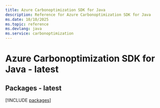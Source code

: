 ```yaml
---
title: Azure Carbonoptimization SDK for Java
description: Reference for Azure Carbonoptimization SDK for Java
ms.date: 10/10/2025
ms.topic: reference
ms.devlang: java
ms.service: carbonoptimization
---
```

# Azure Carbonoptimization SDK for Java - latest
## Packages - latest
[!INCLUDE [packages](carbonoptimization-index.md)]